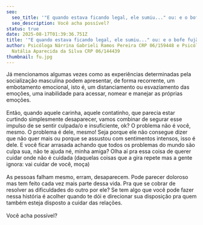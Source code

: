 ```yaml
---
seo:
  seo_title: '"E quando estava ficando legal, ele sumiu..." ou: e o bofe fujão?'
  seo_description: Você acha possível?
status: true
date: 2025-08-17T01:39:36.751Z
title: '"E quando estava ficando legal, ele sumiu..." ou: e o bofe fujão?'
author: Psicóloga Nárrina Gabrieli Ramos Pereira CRP 06/159448 e Psicóloga
  Natália Aparecida da Silva CRP 06/144439
thumbnail: fu.jpg
---
```

<!--StartFragment-->

Já mencionamos algumas vezes como as experiências determinadas pela socialização masculina podem apresentar, de forma recorrente, um embotamento emocional, isto é, um distanciamento ou esvaziamento das emoções, uma inabilidade para acessar, nomear e manejar as próprias emoções.\
\
Então, quando aquele carinha, aquele contatinho, que parecia estar curtindo simplesmente desaparecer, vamos combinar de segurar esse impulso de se sentir culpada/o e insuficiente, ok? O problema não é você, mesmo. O problema é dele, mesmo! Seja porque ele não consegue dizer que não quer mais ou porque se assustou com sentimentos intensos, isso é dele. E você ficar arrasada achando que todos os problemas do mundo são culpa sua, não te ajuda né, minha amiga? Olha aí pra essa coisa de querer cuidar onde não é cuidada (daquelas coisas que a gira repete mas a gente ignora: vai cuidar de você, moça)\
\
As pessoas falham mesmo, erram, desaparecem. Pode parecer doloroso mas tem feito cada vez mais parte dessa vida. Pra que se cobrar de resolver as dificuldades do outro por ele? Se tem algo que você pode fazer nessa história é acolher quando te dói e direcionar sua disposição pra quem também esteja disposto a cuidar das relações.\
\
Você acha possível?

<!--EndFragment-->
